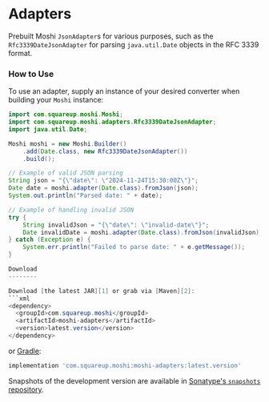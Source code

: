 Adapters
===================

Prebuilt Moshi `JsonAdapter`s for various purposes, such as the `Rfc3339DateJsonAdapter` for parsing `java.util.Date` objects in the RFC 3339 format.

### How to Use
To use an adapter, supply an instance of your desired converter when building your `Moshi` instance:

```java
import com.squareup.moshi.Moshi;
import com.squareup.moshi.adapters.Rfc3339DateJsonAdapter;
import java.util.Date;

Moshi moshi = new Moshi.Builder()
    .add(Date.class, new Rfc3339DateJsonAdapter())
    .build();

// Example of valid JSON parsing
String json = "{\"date\": \"2024-11-24T15:30:00Z\"}";
Date date = moshi.adapter(Date.class).fromJson(json);
System.out.println("Parsed date: " + date);

// Example of handling invalid JSON
try {
    String invalidJson = "{\"date\": \"invalid-date\"}";
    Date invalidDate = moshi.adapter(Date.class).fromJson(invalidJson);
} catch (Exception e) {
    System.err.println("Failed to parse date: " + e.getMessage());
}

Download
--------

Download [the latest JAR][1] or grab via [Maven][2]:
```xml
<dependency>
  <groupId>com.squareup.moshi</groupId>
  <artifactId>moshi-adapters</artifactId>
  <version>latest.version</version>
</dependency>
```
or [Gradle][2]:
```groovy
implementation 'com.squareup.moshi:moshi-adapters:latest.version'
```

Snapshots of the development version are available in [Sonatype's `snapshots` repository][snap].



 [1]: https://search.maven.org/remote_content?g=com.squareup.moshi&a=moshi-adapters&v=LATEST
 [2]: http://search.maven.org/#search%7Cga%7C1%7Cg%3A%22com.squareup.moshi%22%20a%3A%22moshi-adapters%22
 [snap]: https://s01.oss.sonatype.org/content/repositories/snapshots/com/squareup/moshi/moshi-adapters/
